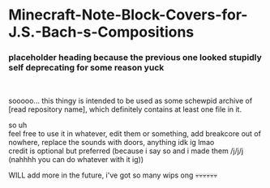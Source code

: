 # Minecraft-Note-Block-Covers-for-J.S.-Bach-s-Compositions<br>
<h3>
  placeholder heading because the previous one looked stupidly self deprecating for some reason yuck
</h1><br>
<p>
  sooooo... this thingy is intended to be used as some schewpid archive of [read repository name], which definitely contains at least one file in it.
</p>
<p>
  so uh<br>
  feel free to use it in whatever, edit them or something, add breakcore out of nowhere, replace the sounds with doors, anything idk ig lmao<br>
  credit is optional but preferred (because i say so and i made them /j/j/j (nahhhh you can do whatever with it ig))<br>
</p>
<p>
  WILL add more in the future, i've got so many wips ong 💀💀💀💀💀💀
</p>
